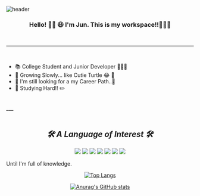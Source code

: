![header](https://capsule-render.vercel.app/api?type=wave&color=gradient&height=300&section=header&text=emptyhead&fontSize=90)
<center>

### Hello! 👋🏻 😃 I'm Jun. This is my workspace!!👨🏻‍💻

<br>

___

</center>
</br>

* 📚 College Student and Junior Developer 👨🏻‍💻
* 🌱 Growing Slowly... like Cutie Turtle 😂 🐢
* 🧭 I'm still looking for a my Career Path..🧐
* 📖 Studying Hard!! ✏️
</br>
___

<center>
<br>

## _🛠 A Language of Interest 🛠_
<img src="https://img.shields.io/badge/Python-3766AB?style=flat-square&logo=Python&logoColor=white"/></a> <img src="https://img.shields.io/badge/Django-092E20?style=flat-square&logo=Django&logoColor=white"/></a> <img src="https://img.shields.io/badge/JAVA-007396?style=flat&logo=Java&logoColor=white"/> <img src="https://img.shields.io/badge/C++-00599C?style=flat-square&logo=C%2B%2B&logoColor=white"/></a> <img src="https://img.shields.io/badge/JavaScript-F7DF1E?style=flat-square&logo=JavaScript&logoColor=white"/></a> <img src="https://img.shields.io/badge/HTML-E34F26?style=flat-square&logo=HTML5&logoColor=white"/></a> <img src="https://img.shields.io/badge/CSS-1572B6?style=flat-square&logo=CSS3&logoColor=white"/></a> 

</center>


Until I'm full of knowledge.

<center>

[![Top Langs](https://github-readme-stats.vercel.app/api/top-langs/?username=hyung6370)](https://github.com/hyung6370/github-readme-stats)


[![Anurag's GitHub stats](https://github-readme-stats.vercel.app/api?username=hyung6370)](https://github.com/hyung6370/github-readme-stats)

</center>


